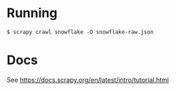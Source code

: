 # Running

```
$ scrapy crawl snowflake -O snowflake-raw.json
```

# Docs

See https://docs.scrapy.org/en/latest/intro/tutorial.html
